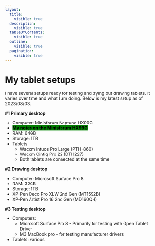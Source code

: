 ```yaml
---
layout:
  title:
    visible: true
  description:
    visible: true
  tableOfContents:
    visible: true
  outline:
    visible: true
  pagination:
    visible: true
---
```


# My tablet setups

I have several setups ready for testing and trying out drawing tablets. It varies over time and what I am doing. Below is my latest setup as of 2023/08/03.

**#1 Primary desktop**

* Computer: Minisforum Neptune HX99G
* [<mark style="background-color:green;">**My notes on the Minisforum HX99G**</mark>](../guides/mini-pcs-for-digital-art/7p-notes-minisforum-neptune-hx99g.md)&#x20;
* RAM: 64GB
* Storage: 1TB
* Tablets
  * Wacom Intuos Pro Large (PTH-860)
  * Wacom Cintiq Pro 22 (DTH227)
  * Both tablets are connected at the same time

**#2 Drawing desktop**&#x20;

* Computer: Microsoft Surface Pro 8
* RAM: 32GB
* Storage: 1TB
* XP-Pen Deco Pro XLW 2nd Gen (MT1592B)
* XP-Pen Artist Pro 16 2nd Gen (MD160QH)

**#3 Testing desktop**

* Computers:&#x20;
  * Microsoft Surface Pro 8 - Primarily for testing with Open Tablet Driver
  * M3 MacBook pro - for testing manufacturer drivers&#x20;
* Tablets: various
